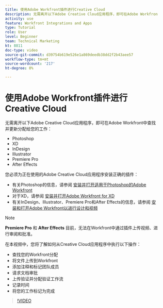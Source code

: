```yaml
---
title: 使用Adobe Workfront插件进行Creative Cloud
description: 无需离开以下Adobe Creative Cloud应用程序，即可在Adobe Workfront中查找并更新分配给您的工作 — Photoshop、XD、InDesign、Illustrator、Premiere Pro和After Effects
activity: use
feature: Workfront Integrations and Apps
type: Tutorial
role: User
level: Beginner
team: Technical Marketing
kt: 8811
doc-type: video
source-git-commit: d39754b619e526e1a869deedb38dd2f2b43aee57
workflow-type: tm+mt
source-wordcount: '217'
ht-degree: 0%

---
```


# 使用Adobe Workfront插件进行Creative Cloud

无需离开以下Adobe Creative Cloud应用程序，即可在Adobe Workfront中查找并更新分配给您的工作：

* Photoshop
* XD
* InDesign
* Illustrator
* Premiere Pro
* After Effects

您必须为正在使用的Adobe Creative Cloud应用程序安装正确的插件：

* 有关Photoshop的信息，请参阅 [安装并打开适用于Photoshop的Adobe Workfront](https://experienceleague.adobe.com/docs/workfront/using/adobe-workfront-integrations/workfront-for-creative-cloud/install-wf-cc/wf-cc-install-ps.html?)
* 对于XD，请参阅 [安装并打开Adobe Workfront for XD](https://experienceleague.adobe.com/docs/workfront/using/adobe-workfront-integrations/workfront-for-creative-cloud/install-wf-cc/wf-adobe-xd-install.html?)
* 有关InDesign、Illustrator、Premiere Pro和After Effects的信息，请参阅 [安装和打开Adobe Workfront以进行设计和视频](https://experienceleague.adobe.com/docs/workfront/using/adobe-workfront-integrations/workfront-for-creative-cloud/install-wf-cc/wf-install-cc.html?)

>[!NOTE]
>
>**Premiere Pro** 和 **After Effects** 目前，无法在Workfront中通过插件上传视频、进行审阅和批准。


在本视频中，您将了解如何从Creative Cloud应用程序中执行以下操作：

* 查找您的Workfront分配
* 将文件上传到Workfront
* 添加注释和标记团队成员
* 请求文档审批
* 上传验证并分配验证工作流
* 记录时间
* 将您的工作标记为完成

>[!VIDEO](https://video.tv.adobe.com/v/3415452/?quality=12)
